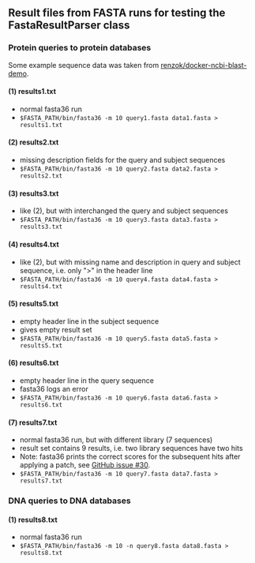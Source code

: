 ## Result files from FASTA runs for testing the FastaResultParser class ##

### Protein queries to protein databases ###

Some example sequence data was taken from [renzok/docker-ncbi-blast-demo](https://github.com/renzok/docker-ncbi-blast-demo/blob/master/bet_blaSHV.fasta).

#### (1) results1.txt ####
* normal fasta36 run
* `$FASTA_PATH/bin/fasta36 -m 10 query1.fasta data1.fasta > results1.txt`

#### (2) results2.txt ####
* missing description fields for the query and subject sequences
* `$FASTA_PATH/bin/fasta36 -m 10 query2.fasta data2.fasta > results2.txt`

#### (3) results3.txt ####
* like (2), but with interchanged the query and subject sequences
* `$FASTA_PATH/bin/fasta36 -m 10 query3.fasta data3.fasta > results3.txt`

#### (4) results4.txt ####
* like (2), but with missing name and description in query and subject sequence, i.e. only ">" in the header line
* `$FASTA_PATH/bin/fasta36 -m 10 query4.fasta data4.fasta > results4.txt`

#### (5) results5.txt ####
* empty header line in the subject sequence
* gives empty result set
* `$FASTA_PATH/bin/fasta36 -m 10 query5.fasta data5.fasta > results5.txt`

#### (6) results6.txt ####
* empty header line in the query sequence
* fasta36 logs an error
* `$FASTA_PATH/bin/fasta36 -m 10 query6.fasta data6.fasta > results6.txt`

#### (7) results7.txt ####
* normal fasta36 run, but with different library (7 sequences)
* result set contains 9 results, i.e. two library sequences have two hits
* Note: fasta36 prints the correct scores for the subsequent hits after applying a patch, see [GitHub issue #30](https://github.com/wrpearson/fasta36/issues/30#issuecomment-844255758).
* `$FASTA_PATH/bin/fasta36 -m 10 query7.fasta data7.fasta > results7.txt`

### DNA queries to DNA databases ###

#### (1) results8.txt ####
* normal fasta36 run
* `$FASTA_PATH/bin/fasta36 -m 10 -n query8.fasta data8.fasta > results8.txt`
